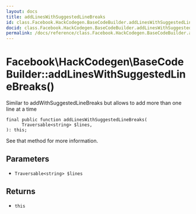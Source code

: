```yaml
---
layout: docs
title: addLinesWithSuggestedLineBreaks
id: class.Facebook.HackCodegen.BaseCodeBuilder.addLinesWithSuggestedLineBreaks
docid: class.Facebook.HackCodegen.BaseCodeBuilder.addLinesWithSuggestedLineBreaks
permalink: /docs/reference/class.Facebook.HackCodegen.BaseCodeBuilder.addLinesWithSuggestedLineBreaks/
---
```

# Facebook\\HackCodegen\\BaseCodeBuilder::addLinesWithSuggestedLineBreaks()




Similar to addWithSuggestedLineBreaks but allows to add more than one
line at a time




``` Hack
final public function addLinesWithSuggestedLineBreaks(
      Traversable<string> $lines,
): this;
```




See that method for more information.




## Parameters




* ` Traversable<string> $lines `




## Returns




- ` this `